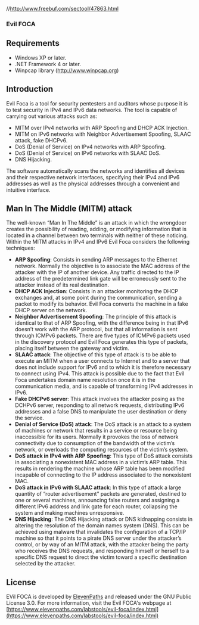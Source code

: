 //http://www.freebuf.com/sectool/47863.html
### Evil FOCA

## Requirements

- Windows XP or later.
- .NET Framework 4 or later.
- Winpcap library (http://www.winpcap.org)

## Introduction
Evil Foca is a tool for security pentesters and auditors whose purpose it is to test security in IPv4 and IPv6 data networks.
The tool is capable of carrying out various attacks such as:

- MITM over IPv4 networks with ARP Spoofing and DHCP ACK Injection.
- MITM on IPv6 networks with Neighbor Advertisement Spoofing, SLAAC attack, fake DHCPv6.
- DoS (Denial of Service) on IPv4 networks with ARP Spoofing.
- DoS (Denial of Service) on IPv6 networks with SLAAC DoS.
- DNS Hijacking.

The software automatically scans the networks and identifies all devices and their respective network interfaces, specifying their IPv4 and IPv6 addresses as well as the physical addresses through a convenient and intuitive interface.

## Man In The Middle (MITM) attack
The well-known “Man In The Middle” is an attack in which the wrongdoer creates the possibility of reading, adding, or modifying information that is located in a channel between two terminals with neither of these noticing. Within the MITM attacks in IPv4 and IPv6 Evil Foca considers the following techniques:

- **ARP Spoofing**:
Consists in sending ARP messages to the Ethernet network. Normally the objective is to associate the MAC address of the attacker with the IP of another device. Any traffic directed to the IP address of the predetermined link gate will be erroneously sent to the attacker instead of its real destination.
- **DHCP ACK Injection**:
Consists in an attacker monitoring the DHCP exchanges and, at some point during the communication, sending a packet to modify its behavior. Evil Foca converts the machine in a fake DHCP server on the network.
- **Neighbor Advertisement Spoofing**:
The principle of this attack is identical to that of ARP Spoofing, with the difference being in that IPv6 doesn’t work with the ARP protocol, but that all information is sent through ICMPv6 packets. There are five types of ICMPv6 packets used in the discovery protocol and Evil Foca generates this type of packets, placing itself between the gateway and victim.
- **SLAAC attack**:
The objective of this type of attack is to be able to execute an MITM when a user connects to Internet and to a server that does not include support for IPv6 and to which it is therefore necessary to connect using IPv4. This attack is possible due to the fact that Evil Foca undertakes domain name resolution once it is in the communication media, and is capable of transforming IPv4 addresses in IPv6.
- **Fake DHCPv6 server**:
This attack involves the attacker posing as the DCHPv6 server, responding to all network requests, distributing IPv6 addresses and a false DNS to manipulate the user destination or deny the service.
- **Denial of Service (DoS) attack**:
The DoS attack is an attack to a system of machines or network that results in a service or resource being inaccessible for its users. Normally it provokes the loss of network connectivity due to consumption of the bandwidth of the victim’s network, or overloads the computing resources of the victim’s system.
- **DoS attack in IPv4 with ARP Spoofing**:
This type of DoS attack consists in associating a nonexistent MAC address in a victim’s ARP table. This results in rendering the machine whose ARP table has been modified incapable of connecting to the IP address associated to the nonexistent MAC.
- **DoS attack in IPv6 with SLAAC attack**:
In this type of attack a large quantity of “router advertisement” packets are generated, destined to one or several machines, announcing false routers and assigning a different IPv6 address and link gate for each router, collapsing the system and making machines unresponsive.
- **DNS Hijacking**:
The DNS Hijacking attack or DNS kidnapping consists in altering the resolution of the domain names system (DNS). This can be achieved using malware that invalidates the configuration of a TCP/IP machine so that it points to a pirate DNS server under the attacker’s control, or by way of an MITM attack, with the attacker being the party who receives the DNS requests, and responding himself or herself to a specific DNS request to direct the victim toward a specific destination selected by the attacker.

## License

EVil FOCA is developed by [ElevenPaths](https://www.elevenpaths.com) and released under the GNU Public License 3.0.
For more information, visit the Evil FOCA's webpage at [https://www.elevenpaths.com/labstools/evil-foca/index.html](https://www.elevenpaths.com/labstools/evil-foca/index.html)
